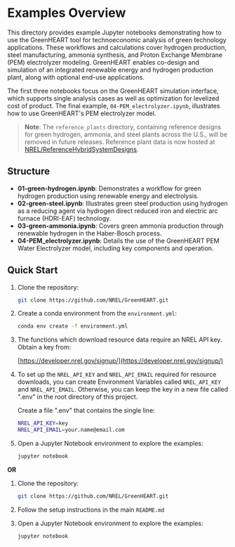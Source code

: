# Examples Overview

This directory provides example Jupyter notebooks demonstrating how to use the GreenHEART tool for technoeconomic analysis of green technology applications. These workflows and calculations cover hydrogen production, steel manufacturing, ammonia synthesis, and Proton Exchange Membrane (PEM) electrolyzer modeling. GreenHEART enables co-design and simulation of an integrated renewable energy and hydrogen production plant, along with optional end-use applications.

The first three notebooks focus on the GreenHEART simulation interface, which supports single analysis cases as well as optimization for levelized cost of product. The final example, `04-PEM_electrolyzer.ipynb`, illustrates how to use GreenHEART's PEM electrolyzer model.

> **Note**: The `reference_plants` directory, containing reference designs for green hydrogen, ammonia, and steel plants across the U.S., will be removed in future releases. Reference plant data is now hosted at [NREL/ReferenceHybridSystemDesigns](https://github.com/NREL/ReferenceHybridSystemDesigns).

## Structure

- **01-green-hydrogen.ipynb**: Demonstrates a workflow for green hydrogen production using renewable energy and electrolysis.
- **02-green-steel.ipynb**: Illustrates green steel production using hydrogen as a reducing agent via hydrogen direct reduced iron and electric arc furnace (HDRI-EAF) technology.
- **03-green-ammonia.ipynb**: Covers green ammonia production through renewable hydrogen in the Haber-Bosch process.
- **04-PEM_electrolyzer.ipynb**: Details the use of the GreenHEART PEM Water Electrolyzer model, including key components and operation.

## Quick Start
1. Clone the repository:
    ```bash
    git clone https://github.com/NREL/GreenHEART.git
    ```
2. Create a conda environment from the `environment.yml`:
    ```bash
    conda env create -f environment.yml
    ```
3. The functions which download resource data require an NREL API key. Obtain a key from:

    [https://developer.nrel.gov/signup/](https://developer.nrel.gov/signup/)

4. To set up the `NREL_API_KEY` and `NREL_API_EMAIL` required for resource downloads, you can create
   Environment Variables called `NREL_API_KEY` and `NREL_API_EMAIL`. Otherwise, you can keep the key
   in a new file called ".env" in the root directory of this project.

    Create a file ".env" that contains the single line:

    ```bash
    NREL_API_KEY=key
    NREL_API_EMAIL=your.name@email.com
    ```
5. Open a Jupyter Notebook environment to explore the examples:

    ```bash
   jupyter notebook
   ```

**OR**
1. Clone the repository:
    ```bash
    git clone https://github.com/NREL/GreenHEART.git
    ```
2. Follow the setup instructions in the main `README.md`
3. Open a Jupyter Notebook environment to explore the examples:

    ```bash
   jupyter notebook
   ```
